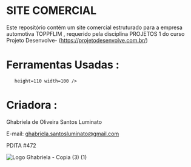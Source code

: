 # SITE COMERCIAL
Este repositório contém um site comercial estruturado para a empresa automotiva TOPPFLIM , requerido pela disciplina PROJETOS 1 do curso Projeto Desenvolve- (https://projetodesenvolve.com.br/) 

# Ferramentas Usadas :
  
          
  
       height=110 width=100 /> 
# Criadora :

Ghabriela de Oliveira Santos Luminato

E-mail: ghabriela.santosluminato@gmail.com</a>

PDITA #472

![Logo Ghabriela - Copia (3) (1)](https://github.com/Ghabriela-Luminato/Dashbaord-Tecnologia-Medica-/assets/153844509/7a911300-8937-4c88-9a44-ca5a31fd434d)
